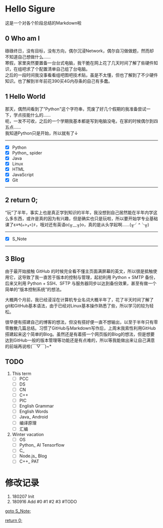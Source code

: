 # Hello Sigure  
这是一个对各个阶段总结的Markdown啦
## 0 Who am I
碌碌终日，没有目标，没有方向，偶尔沉浸Network，偶尔自习做做题，然而却不知道自己想做什么……  
寒假，家里突然要置备一台台式电脑，我干脆在网上花了几天时间了解了些硬件知识，在组吧求了个配置清单自己组了台电脑。  
之后的一段时间我没事看看组吧图吧技术贴，虽是不太懂，但也了解到了不少硬件知识。也了解到半年前花390买4G内存条的自己有多蠢。

## 1 Hello World
那天，偶然间看到了"Python"这个字符串，荒废了好几个假期的我准备尝试一下，学点技能什么的……  
呃，一发不可收，之后的一个学期我基本都是写到电脑没电，在家的时候偶尔到四五点……  
我知道Python只是开始，所以就有了↓

---
- [x] Python
- [x] Python_ spider
- [x] Java
- [x] Linux
- [x] HTML
- [x] JavaScript
- [x] Git
---

## 2 return 0;
“玩”了半年，事实上也是真正学到知识的半年，我没想到自己居然能在半年内学这么多东西，或许是真的因为有兴趣，但是确实也只是玩啦，所以要开始学专业基础课了ε≡٩(๑>₃<)۶，哦对还有英语o(╥﹏╥)o，真的是从头学起啊……(╥╯^╰╥)

---
- [x] S_Note
---

## 3 Blog
由于最开始接触 GitHub 的时候完全看不懂主页面满屏幕的英文，所以很是抵触使用它，这导致了我一直苦于版本的控制与管理，起初利用 Python + SMTP 备份，后来又利用 Python + SSH、SFTP 与服务器同步以达到备份效果，甚至有做一个简单的“版本控制系统”的想法。  

大概两个月前，我已经浸淫在计算机专业名词大概半年了，花了半天时间了解了git和GitHub基本语法，由于已经对Linux基本操作熟悉了些，所以学习的较为轻松。

很早便有搭建自己的博客的想法，但没有搭好便一直不想输出，以至于半年只有零零散散几篇总结。习惯了GitHub与Markdown写作后，上周末我索性利用GitHub搭建起来这个简单的Blog。虽然还是有着搭一个网页版的Blog的想法，但是想要达到GitHub一般的版本管理等功能还是有点难的，所以等我能做出来让自己满意的前端再说啦(￣▽￣)~*

## TODO
1. This term
    - [ ] PCC
    - [ ] DS
    - [ ] CN
    - [ ] C++
    - [ ] PIC
    - [ ] English Grammar
    - [ ] English Words
    - [ ] Java_ Android
    - [ ] 编译原理
    - [ ] 汇编
2. Winter vacation
    - [ ] OS
    - [ ] Python_ AI Tensorflow
    - [ ] C_ 
    - [ ] Node.js_ Blog
    - [ ] C++_ PAT

# 修改记录
1. 180207 Init
2. 180916 Add #0 #1 #2 #3 #TODO

[goto S_Note;](../README.md)

[return 0;](#hello-sigure)